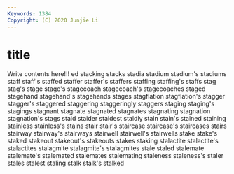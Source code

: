 ```yaml
---
Keywords: 1384
Copyright: (C) 2020 Junjie Li
---
```


# title

Write contents here!!!
ed 
stacking 
stacks 
stadia
stadium 
stadium's 
stadiums 
staff 
staff's 
staffed 
staffer 
staffer's 
staffers 
staffing
staffing's 
staffs 
stag 
stag's 
stage 
stage's 
stagecoach 
stagecoach's 
stagecoaches 
staged
stagehand 
stagehand's 
stagehands 
stages 
stagflation 
stagflation's 
stagger 
stagger's 
staggered 
staggering
staggeringly 
staggers 
staging 
staging's 
stagings 
stagnant 
stagnate 
stagnated 
stagnates 
stagnating
stagnation 
stagnation's 
stags 
staid 
staider 
staidest 
staidly 
stain 
stain's 
stained
staining 
stainless 
stainless's 
stains 
stair 
stair's 
staircase 
staircase's 
staircases 
stairs
stairway 
stairway's 
stairways 
stairwell 
stairwell's 
stairwells 
stake 
stake's 
staked 
stakeout
stakeout's 
stakeouts 
stakes 
staking 
stalactite 
stalactite's 
stalactites 
stalagmite 
stalagmite's 
stalagmites
stale 
staled 
stalemate 
stalemate's 
stalemated 
stalemates 
stalemating 
staleness 
staleness's 
staler
stales 
stalest 
staling 
stalk 
stalk's 
stalked 
